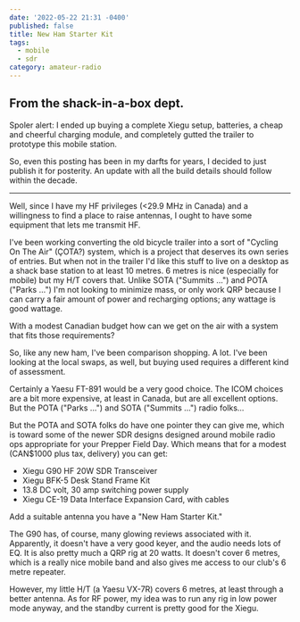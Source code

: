 ```yaml
---
date: '2022-05-22 21:31 -0400'
published: false
title: New Ham Starter Kit
tags:
  - mobile
  - sdr
category: amateur-radio
---
```

## From the shack-in-a-box dept.

Spoler alert: I ended up buying a complete Xiegu setup, batteries, a cheap and cheerful charging module, and completely gutted the trailer to prototype this mobile station.

So, even this posting has been in my darfts for years, I decided to just publish it for posterity. An update with all the build details should follow within the decade.

---

Well, since I have my HF privileges (<29.9 MHz in Canada) and a willingness to find a place to raise antennas, I ought to have some equipment that lets me transmit HF.

I've been working converting the old bicycle trailer into a sort of "Cycling On The Air" (ÇOTA?) system, which is a project that deserves its own series of entries. But when not in the trailer I'd like this stuff to live on a desktop as a shack base station to at least 10 metres. 6 metres is nice (especially for mobile) but my H/T covers that. Unlike SOTA ("Summits ...") and POTA ("Parks ...") I'm not looking to minimize mass, or only work QRP because I can carry a fair amount of power and recharging options; any wattage is good wattage. 

With a modest Canadian budget how can we get on the air with a system that fits those requirements?

So, like any new ham, I've been comparison shopping. A lot. I've been looking at the local swaps, as well, but buying used requires a different kind of assessment.

Certainly a Yaesu FT-891 would be a very good choice. The ICOM choices are a bit more expensive, at least in Canada, but are all excellent options. But the POTA ("Parks ...") and SOTA ("Summits ...") radio folks...

But the POTA and SOTA folks do have one pointer they can give me, which is toward some of the newer SDR designs designed around mobile radio ops appropriate for your Prepper Field Day. Which means that for a modest (CAN$1000 plus tax, delivery) you can get:

* Xiegu G90 HF 20W SDR Transceiver
* Xiegu BFK-5 Desk Stand Frame Kit
* 13.8 DC volt, 30 amp switching power supply
* Xiegu CE-19 Data Interface Expansion Card, with cables

Add a suitable antenna you have a "New Ham Starter Kit."

The G90 has, of course, many glowing reviews associated with it. Apparently, it doesn't have a very good keyer, and the audio needs lots of EQ. It is also pretty much a QRP rig at 20 watts. It doesn't cover 6 metres, which is a really nice mobile band and also gives me access to our club's 6 metre repeater.

However, my little H/T (a Yaesu VX-7R) covers 6 metres, at least through a better antenna. As for RF power, my idea was to run any rig in low power mode anyway, and the standby current is pretty good for the Xiegu.
